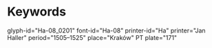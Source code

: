 # Keywords
glyph-id="Ha-08_0201"
font-id="Ha-08"
printer-id="Ha"
printer="Jan Haller"
period="1505–1525"
place="Kraków"
PT plate="171"
